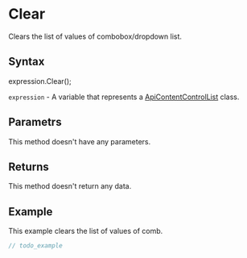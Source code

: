 # Clear

Clears the list of values of combobox/dropdown list.

## Syntax

expression.Clear();

`expression` - A variable that represents a [ApiContentControlList](../ApiContentControlList.md) class.

## Parametrs

This method doesn't have any parameters.

## Returns

This method doesn't return any data.

## Example

This example clears the list of values of comb.

```javascript
// todo_example
```
